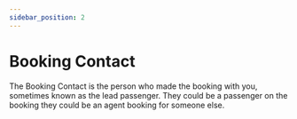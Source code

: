 ```yaml
---
sidebar_position: 2
---
```


Booking Contact
===============

The Booking Contact is the person who made the booking with you, sometimes known as the lead passenger. They could be a passenger on the booking they could be an agent booking for someone else.